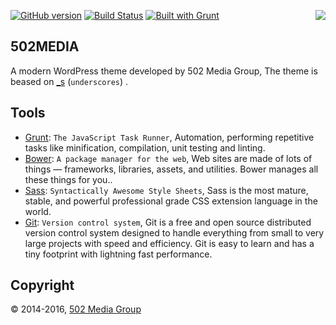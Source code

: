 [![GitHub version](https://badge.fury.io/gh/rousnay%2Flighthouse.svg)](https://badge.fury.io/gh/rousnay%2Ftheme_502media)
[![Build Status](https://scrutinizer-ci.com/g/rousnay/lighthouse/badges/build.png?b=master)](https://scrutinizer-ci.com/g/rousnay/lighthouse/build-status/master)
[![Built with Grunt](https://cdn.gruntjs.com/builtwith.png)](http://gruntjs.com/)
<img align="right" src="http://rousnay.com/files/logos/logo-theme_502media.jpg">


502MEDIA
-----------------------------

A modern WordPress theme developed by 502 Media Group, The theme is beased on [_s](http://underscores.me/) (`underscores`) .

Tools
---------

* [Grunt](http://gruntjs.com/): `The JavaScript Task Runner`, Automation, performing repetitive tasks like minification, compilation, unit testing and linting.
* [Bower](http://bower.io/): `A package manager for the web`, Web sites are made of lots of things — frameworks, libraries, assets, and utilities. Bower manages all these things for you..
* [Sass](http://sass-lang.com/): `Syntactically Awesome Style Sheets`, Sass is the most mature, stable, and powerful professional grade CSS extension language in the world.
* [Git](https://git-scm.com/): `Version control system`, Git is a free and open source distributed version control system designed to handle everything from small to very large projects with speed and efficiency. Git is easy to learn and has a tiny footprint with lightning fast performance.

Copyright
---------
© 2014-2016, [502 Media Group](http://www.theme_502mediagroup.com/)